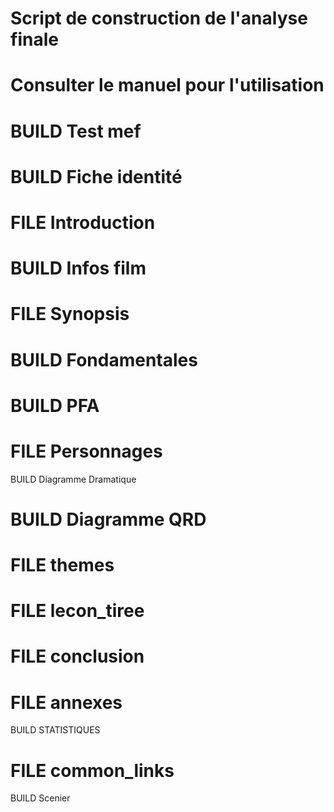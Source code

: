 # Script de construction de l'analyse finale
# Consulter le manuel pour l'utilisation
# BUILD Test mef
# BUILD Fiche identité
# FILE Introduction
# BUILD Infos film
# FILE Synopsis
# BUILD Fondamentales
# BUILD PFA
# FILE Personnages
BUILD Diagramme Dramatique
# BUILD Diagramme QRD
# FILE themes
# FILE lecon_tiree
# FILE conclusion
# FILE annexes
BUILD STATISTIQUES
# FILE common_links
BUILD Scenier
